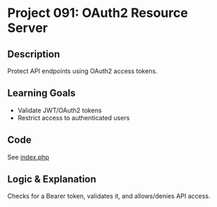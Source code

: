 # Project 091: OAuth2 Resource Server

## Description
Protect API endpoints using OAuth2 access tokens.

## Learning Goals
- Validate JWT/OAuth2 tokens
- Restrict access to authenticated users

## Code
See [index.php](index.php)

## Logic & Explanation
Checks for a Bearer token, validates it, and allows/denies API access.
